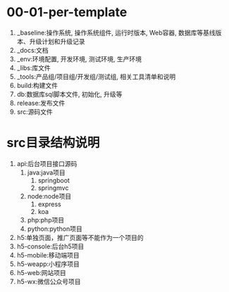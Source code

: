 # 00-01-per-template
1. _baseline:操作系统, 操作系统组件, 运行时版本, Web容器, 数据库等基线版本、升级计划和升级记录
2. _docs:文档
3. _env:环境配置, 开发环境, 测试环境, 生产环境
4. _libs:库文件
5. _tools:产品组/项目组/开发组/测试组, 相关工具清单和说明
6. build:构建文件
7. db:数据库sql脚本文件, 初始化, 升级等
8. release:发布文件
9. src:源码文件
# src目录结构说明
1. api:后台项目接口源码
    1) java:java项目
        1. springboot
        2. springmvc
    2) node:node项目
        1. express
        2. koa
    3) php:php项目
    4) python:python项目
2. h5:单独页面，推广页面等不能作为一个项目的
3. h5-console:后台h5项目
4. h5-mobile:移动端项目
5. h5-weapp:小程序项目
6. h5-web:网站项目
7. h5-wx:微信公众号项目
